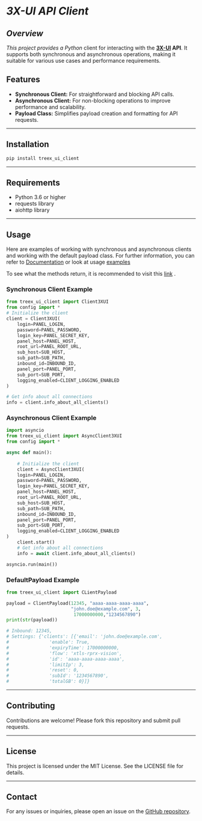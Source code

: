 # *3X-UI API Client*

## *Overview*

*This project provides a Python* client for interacting with the **[3X-UI](https://github.com/MHSanaei/3x-ui) API**.
It supports both synchronous and asynchronous operations,
making it suitable for various use cases and performance requirements.

## Features

- **Synchronous Client:** For straightforward and blocking API calls.
- **Asynchronous Client:** For non-blocking operations to improve performance and scalability.
- **Payload Class:** Simplifies payload creation and formatting for API requests.

---

## Installation

```bash
pip install treex_ui_client
```

---
## Requirements

- Python 3.6 or higher
- requests library
- aiohttp library 
---

## Usage

Here are examples of working with synchronous and asynchronous clients and working with the default payload class.
For further information, you can refer to [Documentation](https://github.com/wert-rar/ThreeX-Python-Client/blob/master/treex_ui_client/docs/Documentation.md) or look at usage [examples](https://github.com/wert-rar/ThreeX-Python-Client/tree/master/treex_ui_client/examples)

To see what the methods return, it is recommended to visit this [link](https://www.postman.com/hsanaei/3x-ui/collection/q1l5l0u/3x-ui) .

### Synchronous Client Example

```python
from treex_ui_client import Client3XUI
from config import *
# Initialize the client
client = Client3XUI(
    login=PANEL_LOGIN,
    password=PANEL_PASSWORD,
    login_key=PANEL_SECRET_KEY,
    panel_host=PANEL_HOST,
    root_url=PANEL_ROOT_URL,
    sub_host=SUB_HOST,
    sub_path=SUB_PATH,
    inbound_id=INBOUND_ID,
    panel_port=PANEL_PORT,
    sub_port=SUB_PORT,
    logging_enabled=CLIENT_LOGGING_ENABLED
)

# Get info about all connections
info = client.info_about_all_clients()   
```

### Asynchronous Client Example

```python
import asyncio
from treex_ui_client import AsyncClient3XUI
from config import *

async def main():
   
    # Initialize the client
    client = AsyncClient3XUI(
    login=PANEL_LOGIN,
    password=PANEL_PASSWORD,
    login_key=PANEL_SECRET_KEY,
    panel_host=PANEL_HOST,
    root_url=PANEL_ROOT_URL,
    sub_host=SUB_HOST,
    sub_path=SUB_PATH,
    inbound_id=INBOUND_ID,
    panel_port=PANEL_PORT,
    sub_port=SUB_PORT,
    logging_enabled=CLIENT_LOGGING_ENABLED
)
    client.start()
    # Get info about all connections
    info = await client.info_about_all_clients()

asyncio.run(main())
```

### DefaultPayload Example

```python
from treex_ui_client import CLientPayload

payload = ClientPayload(12345, "aaaa-aaaa-aaaa-aaaa",
                        "john.doe@example.com", 3,
                         17000000000,"1234567890")
print(str(payload))

# Inbound: 12345,
# Settings: {'clients': [{'email': 'john.doe@example.com',
#               'enable': True,
#               'expiryTime': 17000000000,
#               'flow': 'xtls-rprx-vision',
#               'id': 'aaaa-aaaa-aaaa-aaaa',
#               'limitIp': 3,
#               'reset': 0,
#               'subId': '1234567890',
#               'totalGB': 0}]}


```
---



## Contributing

Contributions are welcome! Please fork this repository and submit pull requests.

---

## License

This project is licensed under the MIT License. See the LICENSE file for details.

---

## Contact

For any issues or inquiries, please open an issue on the [GitHub repository](https://github.com/wert-rar/ThreeX-Python-Client.git).

